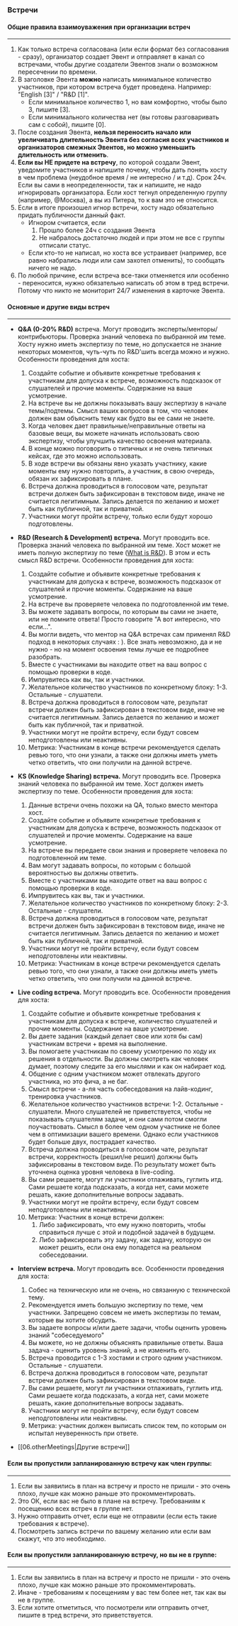 ### Встречи

#### Общие правила взаимоуважения при организации встреч
---
1. Как только встреча согласована (или если формат без согласования - сразу), организатор создает Эвент и отправляет в канал со встречами, чтобы другие создатели Эвентов знали о возможном пересечении по времени.
2. В заголовке Эвента **можно** написать минимальное количество участников, при котором
встреча будет проведена. Например: "English [3]" / "R&D [1]".
    - Если минимальное количество 1, но вам комфортно, чтобы было 3, пишите [3].
    - Если минимального количества нет (вы готовы разговаривать сам с собой), пишите [0].
3. После создания Эвента, **нельзя переносить начало или увеличивать длительность Эвента без согласия всех участников и организаторов смежных Эвентов, но можно уменьшить длительность или отменить**.
4. **Если вы НЕ придете на встречу**, по которой создали Эвент, уведомите участников и напишите почему, чтобы дать понять хосту в чем проблема (неудобное время / не интересно / и т.д).
Срок 24ч. Если вы сами в неопределенности, так и напишите, не надо игнорировать организатора. Если хост тегнул определенную группу (например, @Москва), а вы из Питера, то к вам это не относится.
5. Если в итоге произошел игнор встречи, хосту надо обязательно придать публичности данный факт.
    - Игнором считается, если
        1. Прошло более 24ч с создания Эвента
        2. Не набралось достаточно людей и при этом не все с группы отписали статус.
    - Если кто-то не написал, но хоста все устраивает (например, все равно набрались люди или сам захотел отменить),
    то сообщать ничего не надо.
6. По любой причине, если встреча все-таки отменяется или особенно - переносится,
нужно обязательно написать об этом в тред встречи. Потому что никто не мониторит 24/7 изменения в карточке Эвента.

#### Основные и другие виды встреч
---
- **Q&A (0-20% R&D)** встреча. Могут проводить эксперты/менторы/контрибьюторы.
Проверка знаний человека по выбранной им теме.
Хосту нужно иметь экспертизу по теме, но допускается не знание некоторых моментов,
чуть-чуть по R&D'шить всегда можно и нужно.
Особенности проведения для хоста:
    1. Создайте событие и объявите конкретные требования к участникам для допуска к встрече,
    возможность подсказок от слушателей и прочие моменты. Содержание на ваше усмотрение.
    2. На встрече вы не должны показывать вашу экспертизу в начале темы/подтемы.
    Смысл ваших вопросов в том, что человек должен вам объяснить тему как будто вы ее сами не знаете.
    3. Когда человек дает правильные/неправильные ответы на базовые вещи,
    вы можете начинать использовать свою экспертизу, чтобы улучшить качество освоения материала.
    4. В конце можно поговорить о типичных и не очень типичных кейсах, где это можно использовать.
    5. В ходе встречи вы обязаны явно указать участнику, какие моменты ему нужно повторить, а участник,
    в свою очередь, обязан их зафиксировать в плане.
    6. Встреча должна проводиться в голосовом чате,
    результат встречи должен быть зафиксирован в текстовом виде, иначе не считается легитимным.
    Запись делается по желанию и может быть как публичной, так и приватной.
    7. Участники могут пройти встречу, только если будут хорошо подготовлены.

- **R&D (Research & Development) встреча.** Могут проводить все.
Проверка знаний человека по выбранной им теме.
Хост может не иметь полную экспертизу по теме ([What is R&D](https://forrestbrown.co.uk/news/what-is-r-and-d/)).
В этом и есть смысл R&D встречи.
Особенности проведения для хоста:
    1. Создайте событие и объявите конкретные требования к участникам для допуска к встрече,
    возможность подсказок от слушателей и прочие моменты. Содержание на ваше усмотрение.
    2. На встрече вы проверяете человека по подготовленной им теме.
    3. Вы можете задавать вопросы, по которым вы сами не знаете, или не помните
    ответа! Просто говорите "А вот интересно, что если...".
    4. Вы могли видеть, что ментор на Q&A встречах сам применял R&D подход в некоторых случаях : ).
    Все знать невозможно, да и не нужно - но на момент освоения темы лучше ее подробнее разобрать.
    5. Вместе с участниками вы находите ответ на ваш вопрос с помощью проверки в коде.
    6. Импрувитесь как вы, так и участники.
    7. Желательное количество участников по конкретному блоку: 1-3. Остальные - слушатели.
    8. Встреча должна проводиться в голосовом чате,
    результат встречи должен быть зафиксирован в текстовом виде, иначе не считается легитимным.
    Запись делается по желанию и может быть как публичной, так и приватной.
    9. Участники могут не пройти встречу, если будут совсем неподготовлены или неактивны.
    10. Метрика: Участникам в конце встречи рекомендуется сделать ревью того,
    что они узнали, а также они должны иметь уметь четко ответить, что они получили на данной встрече.

- **KS (Knowledge Sharing) встреча.** Могут проводить все.
Проверка знаний человека по выбранной им теме.
Хост должен иметь экспертизу по теме.
Особенности проведения для хоста:
    1. Данные встречи очень похожи на QA, только вместо ментора хост. 
    2. Создайте событие и объявите конкретные требования к участникам для допуска к встрече,
    возможность подсказок от слушателей и прочие моменты. Содержание на ваше усмотрение.
    3. На встрече вы передаете свои знания и проверяете человека по подготовленной им теме.
    4. Вам могут задавать вопросы, по которым с большой вероятностью вы должны ответить.
    5. Вместе с участниками вы находите ответ на ваш вопрос с помощью проверки в коде.
    6. Импрувитесь как вы, так и участники.
    7. Желательное количество участников по конкретному блоку: 2-3. Остальные - слушатели.
    8. Встреча должна проводиться в голосовом чате,
    результат встречи должен быть зафиксирован в текстовом виде, иначе не считается легитимным.
    Запись делается по желанию и может быть как публичной, так и приватной.
    9. Участники могут не пройти встречу, если будут совсем неподготовлены или неактивны.
    10. Метрика: Участникам в конце встречи рекомендуется сделать ревью того,
    что они узнали, а также они должны иметь уметь четко ответить, что они получили на данной встрече.

- **Live coding встреча.** Могут проводить все.
Особенности проведения для хоста:
    1. Создайте событие и объявите конкретные требования к участникам для допуска к встрече,
    количество слушателей и прочие моменты. Содержание на ваше усмотрение.
    2. Вы даете задания (каждый делает свое или хотя бы сам) участникам встречи + время на выполнение.
    3. Вы помогаете участникам по своему усмотрению по ходу их решения в отдельности.
    Вы должны смотреть как человек думает, поэтому следите за его мыслями и как он набирает код.
    4. Общение с одним участником может отвлекать другого участника, но это фича, а не баг.
    5. Смысл встречи - а-ля часть собеседования на лайв-кодинг, тренировка участников.
    6. Желательное количество участников встречи: 1-2. Остальные - слушатели.
    Много слушателей не приветствуется, чтобы не показывать слушателям задачи,
    и они сами потом смогли поучаствовать.
    Смысл в более чем одном участнике не более чем в оптимизации вашего времени.
    Однако если участников будет больше двух, пострадает качество.
    7. Встреча должна проводиться в голосовом чате,
    результат встречи, корректность (решил/не решил) должны быть зафиксированы в текстовом виде.
    По результату может быть уточнена оценка уровня человека в live-coding.
    8. Вы сами решаете, могут ли участники отлаживать, гуглить итд. Сами решаете когда подсказать,
    а когда нет, сами можете решать, какие дополнительные вопросы задавать.
    9. Участники могут не пройти встречу, если будут совсем неподготовлены или неактивны.
    10. Метрика: Участник в конце встречи должен:
        1. Либо зафиксировать, что ему нужно повторить, чтобы справиться лучше с этой и подобной задачей в будущем.
        2. Либо зафиксировать эту задачу, как задачу, которую он может решить,
        если она ему попадется на реальном собеседовании.

- **Interview встреча.** Могут проводить все.
Особенности проведения для хоста:
  1. Собес на техническую или не очень, но связанную с технической тему.
  2. Рекомендуется иметь большую экспертизу по теме, чем участники.
  Запрещено совсем не иметь экспертизы по темам, которые вы хотите обсудить.
  3. Вы задаете вопросы и/или даете задачи, чтобы оценить уровень знаний "собеседуемого"
  4. Вы можете, но не должны объяснять правильные ответы. Ваша задача - оценить уровень знаний, а не изменить его.
  5. Встреча проводится с 1-3 хостами и строго одним участником. Остальные - слушатели.
  6. Встреча должна проводиться в голосовом чате, результат встречи должен быть зафиксирован в текстовом виде.
  7. Вы сами решаете, могут ли участники отлаживать, гуглить итд. Сами решаете когда подсказать,
     а когда нет, сами можете решать, какие дополнительные вопросы задавать.
  8. Участники могут не пройти встречу, если будут совсем неподготовлены или неактивны.
  9. Метрика: участник должен выписать список тем, по которым он испытал неуверенность при ответе.
- [[06.otherMeetings|Другие встречи]]

#### Если вы пропустили запланированную встречу как член группы:
---
1. Если вы заявились в план на встречу и просто не пришли - это очень плохо, лучше как можно раньше это прокомментировать.
2. Это ОК, если вас не было в плане на встречу. Требованиям к посещению всех встреч в группе нет.
3. Нужно отправить отчет, если еще не отправили (если есть такие требования к встрече).
4. Посмотреть запись встречи по вашему желанию или если вам скажут, что это необходимо.

#### Если вы пропустили запланированную встречу, но вы не в группе:
---
1. Если вы заявились в план на встречу и просто не пришли - это очень плохо, лучше как можно раньше это прокомментировать.
2. Иначе - требованиям к посещениям у вас тем более нет, так как вы не в группе.
3. Если хотите отметиться, что посмотрели или отправить отчет, пишите в тред встречи, это приветствуется.
